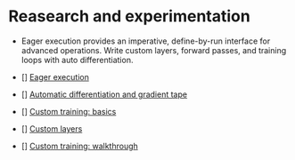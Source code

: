# Reasearch and experimentation

- Eager execution provides an imperative, define-by-run interface for advanced operations. Write custom layers, forward passes, and training loops with auto differentiation.

- [] [Eager execution](https://www.tensorflow.org/tutorials/eager/eager_basics)

- [] [Automatic differentiation and gradient tape](https://www.tensorflow.org/tutorials/eager/automatic_differentiation)

- [] [Custom training: basics](https://www.tensorflow.org/tutorials/eager/custom_training)

- [] [Custom layers](https://www.tensorflow.org/tutorials/eager/custom_layers)

- [] [Custom training: walkthrough](https://www.tensorflow.org/tutorials/eager/custom_training_walkthrough)